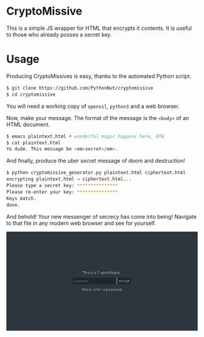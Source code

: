 CryptoMissive
=============

This is a simple JS wrapper for HTML that encrypts it contents. It is useful to those who already posses a secret key.


Usage
=====

Producing CryptoMissives is easy, thanks to the automated Python script.

```bash
$ git clone https://github.com/PythonNut/cryptomissive
$ cd cryptomissive
```

You will need a working copy of `openssl`, `python3` and a web browser.

Now, make your message. The format of the message is the `<body>` of an HTML document.

```bash
$ emacs plaintext.html # wonderful magic happens here, BTW
$ cat plaintext.html
Yo dude. This message be <em>secret</em>.
```

And finally, produce the _uber secret_ message of doom and destruction!

```bash
$ python cryptomissive_generator.py plaintext.html ciphertext.html
encrypting plaintext.html ⇒ ciphertext.html...
Please type a secret key: ***************
Please re-enter your key: ***************
Keys match.
done.
```

And behold! Your new messenger of secrecy has come into being! Navigate to that file in any modern web browser and see for yourself.

![screenshot](screenshot.png)
